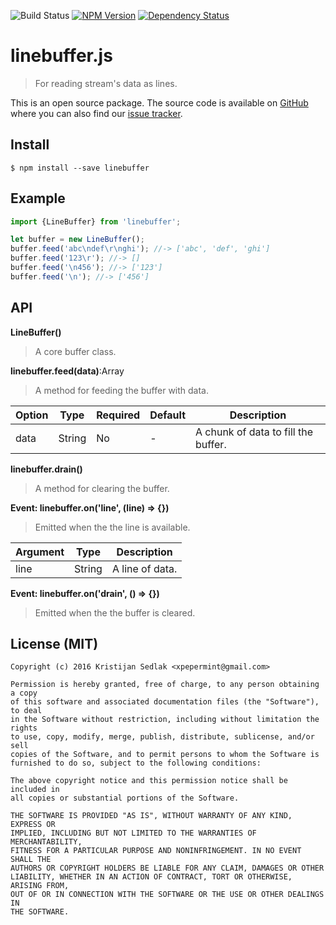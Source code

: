 ![Build Status](https://travis-ci.org/xpepermint/linebufferjs.svg?branch=master)&nbsp;[![NPM Version](https://badge.fury.io/js/linebuffer.svg)](https://badge.fury.io/js/linebuffer)&nbsp;[![Dependency Status](https://gemnasium.com/xpepermint/linebufferjs.svg)](https://gemnasium.com/xpepermint/linebufferjs)

# linebuffer.js

> For reading stream's data as lines.

This is an open source package. The source code is available on [GitHub](https://github.com/xpepermint/linebufferjs) where you can also find our [issue tracker](https://github.com/xpepermint/linebufferjs/issues).

## Install

```
$ npm install --save linebuffer
```

## Example

```js
import {LineBuffer} from 'linebuffer';

let buffer = new LineBuffer();
buffer.feed('abc\ndef\r\nghi'); //-> ['abc', 'def', 'ghi']
buffer.feed('123\r'); //-> []
buffer.feed('\n456'); //-> ['123']
buffer.feed('\n'); //-> ['456']
```

## API

**LineBuffer()**

> A core buffer class.

**linebuffer.feed(data)**:Array

> A method for feeding the buffer with data.

| Option | Type | Required | Default | Description
|--------|------|----------|---------|------------
| data | String | No | - | A chunk of data to fill the buffer.

**linebuffer.drain()**

> A method for clearing the buffer.

**Event: linebuffer.on('line', (line) => {})**

> Emitted when the the line is available.

| Argument | Type | Description
|--------|------|----------
| line | String | A line of data.

**Event: linebuffer.on('drain', () => {})**

> Emitted when the the buffer is cleared.

## License (MIT)

```
Copyright (c) 2016 Kristijan Sedlak <xpepermint@gmail.com>

Permission is hereby granted, free of charge, to any person obtaining a copy
of this software and associated documentation files (the "Software"), to deal
in the Software without restriction, including without limitation the rights
to use, copy, modify, merge, publish, distribute, sublicense, and/or sell
copies of the Software, and to permit persons to whom the Software is
furnished to do so, subject to the following conditions:

The above copyright notice and this permission notice shall be included in
all copies or substantial portions of the Software.

THE SOFTWARE IS PROVIDED "AS IS", WITHOUT WARRANTY OF ANY KIND, EXPRESS OR
IMPLIED, INCLUDING BUT NOT LIMITED TO THE WARRANTIES OF MERCHANTABILITY,
FITNESS FOR A PARTICULAR PURPOSE AND NONINFRINGEMENT. IN NO EVENT SHALL THE
AUTHORS OR COPYRIGHT HOLDERS BE LIABLE FOR ANY CLAIM, DAMAGES OR OTHER
LIABILITY, WHETHER IN AN ACTION OF CONTRACT, TORT OR OTHERWISE, ARISING FROM,
OUT OF OR IN CONNECTION WITH THE SOFTWARE OR THE USE OR OTHER DEALINGS IN
THE SOFTWARE.
```
